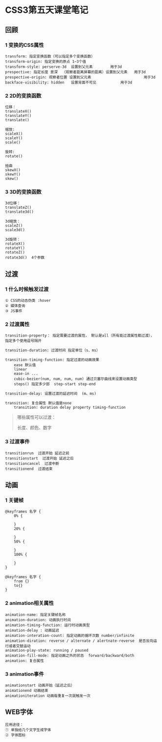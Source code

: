 # CSS3第五天课堂笔记

## 回顾

### 1 变换的CSS属性

```
transform: 指定变换函数（可以指定多个变换函数）
transform-origin: 指定变换的原点 1~3个值
transform-style: perserve-3d  设置到父元素		用于3d
prespective: 指定长度 景深  （观察者距离屏幕的距离）设置到父元素   用于3d
prespective-origin: 观察者位置 设置到父元素						用于3d
backface-visibility: hidden   设置背面不可见			用于3d
```

### 2 2D的变换函数

```
位移：
translateX()
translateY()
translate()

缩放:
scaleX()
scaleY()
scale()

旋转:
rotate()

扭曲
skewX()
skewY()
skew()
```





### 3 3D的变换函数

```
3d位移：
translateZ()
translate3d()

3d缩放：
scaleZ()
scale3d()

3d旋转：
rotateX()
rotateY()
rotateZ()
rotate3d()  4个参数
```







## 过渡

### 1 什么时候触发过渡

```
① CSS的动态伪类 :hover
② 媒体查询
③ JS事件
```



### 2 过渡属性

```
transition-property： 指定需要过渡的属性， 默认是all（所有能过渡属性都过渡）， 指定多个使用逗号隔开

transition-duration: 过渡时间 指定单位（s、ms）

transition-timing-function: 指定过渡的动画效果
	ease 默认值
	linear
	ease-in ...
	cubic-bezier(num, num, num, num) 通过贝塞尔曲线来设置动画类型
	steps() 指定多少部  step-start step-end
	
transition-delay: 设置过渡的延迟时间  (m、ms)

transition: 复合属性 默认值是none
	transition: duration delay property timing-function
```

> 哪些属性可以过渡：
>
> 长度、颜色、数字



### 3 过渡事件

```
transitionrun  过渡开始 延迟之前
transitionstart  过渡开始 延迟之后
transitioncancel  过渡中断
transitionend  过渡结束
```



## 动画

### 1 关键帧

```
@keyframes 名字 {
	0% {
	
	}
	20% {
	
	}
	50% {
	
	}
	100% {
	
	}
}

@keyframes 名字 {
	from {}
	to{}
}

```



### 2 animation相关属性

```
animation-name: 指定关键帧名称
animation-duration: 动画执行时间
animation-timing-function: 运行时动画类型
animation-delay : 动画延迟
animation-interation-count: 指定动画的循环次数 number/infinite
animation-diration: reverse / alternate / alertnate-reverse  是否反向运行或者交替运动
animation-play-state: running / paused
animation-fill-mode: 指定动画之外的状态  forward/backward/both
animation: 复合属性

```



### 3 animation事件

```
animationstart 动画开始（延迟之后）
animationend 动画结束
animationiteration 动画每重复一次就触发一次
```



## WEB字体

```
应用途径：
① 单独给几个文字生成字体
② 字体图标
```



